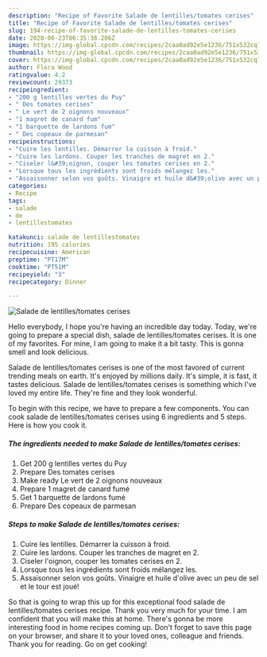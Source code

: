 ```yaml
---
description: "Recipe of Favorite Salade de lentilles/tomates cerises"
title: "Recipe of Favorite Salade de lentilles/tomates cerises"
slug: 194-recipe-of-favorite-salade-de-lentilles-tomates-cerises
date: 2020-06-23T06:35:38.206Z
image: https://img-global.cpcdn.com/recipes/2caa0ad92e5e1236/751x532cq70/salade-de-lentillestomates-cerises-photo-principale-de-la-recette.jpg
thumbnail: https://img-global.cpcdn.com/recipes/2caa0ad92e5e1236/751x532cq70/salade-de-lentillestomates-cerises-photo-principale-de-la-recette.jpg
cover: https://img-global.cpcdn.com/recipes/2caa0ad92e5e1236/751x532cq70/salade-de-lentillestomates-cerises-photo-principale-de-la-recette.jpg
author: Flora Wood
ratingvalue: 4.2
reviewcount: 29373
recipeingredient:
- "200 g lentilles vertes du Puy"
- " Des tomates cerises"
- " Le vert de 2 oignons nouveaux"
- "1 magret de canard fum"
- "1 barquette de lardons fum"
- " Des copeaux de parmesan"
recipeinstructions:
- "Cuire les lentilles. Démarrer la cuisson à froid."
- "Cuire les lardons. Couper les tranches de magret en 2."
- "Ciseler l&#39;oignon, couper les tomates cerises en 2."
- "Lorsque tous les ingrédients sont froids mélangez les."
- "Assaisonner selon vos goûts. Vinaigre et huile d&#39;olive avec un peu de sel et le tour est joué!"
categories:
- Recipe
tags:
- salade
- de
- lentillestomates

katakunci: salade de lentillestomates 
nutrition: 195 calories
recipecuisine: American
preptime: "PT17M"
cooktime: "PT51M"
recipeyield: "3"
recipecategory: Dinner

---
```



![Salade de lentilles/tomates cerises](https://img-global.cpcdn.com/recipes/2caa0ad92e5e1236/751x532cq70/salade-de-lentillestomates-cerises-photo-principale-de-la-recette.jpg)

Hello everybody, I hope you're having an incredible day today. Today, we're going to prepare a special dish, salade de lentilles/tomates cerises. It is one of my favorites. For mine, I am going to make it a bit tasty. This is gonna smell and look delicious.



Salade de lentilles/tomates cerises is one of the most favored of current trending meals on earth. It's enjoyed by millions daily. It's simple, it is fast, it tastes delicious. Salade de lentilles/tomates cerises is something which I've loved my entire life. They're fine and they look wonderful.


To begin with this recipe, we have to prepare a few components. You can cook salade de lentilles/tomates cerises using 6 ingredients and 5 steps. Here is how you cook it.

<!--inarticleads1-->

##### The ingredients needed to make Salade de lentilles/tomates cerises:

1. Get 200 g lentilles vertes du Puy
1. Prepare  Des tomates cerises
1. Make ready  Le vert de 2 oignons nouveaux
1. Prepare 1 magret de canard fumé
1. Get 1 barquette de lardons fumé
1. Prepare  Des copeaux de parmesan




<!--inarticleads2-->

##### Steps to make Salade de lentilles/tomates cerises:

1. Cuire les lentilles. Démarrer la cuisson à froid.
1. Cuire les lardons. Couper les tranches de magret en 2.
1. Ciseler l&#39;oignon, couper les tomates cerises en 2.
1. Lorsque tous les ingrédients sont froids mélangez les.
1. Assaisonner selon vos goûts. Vinaigre et huile d&#39;olive avec un peu de sel et le tour est joué!




So that is going to wrap this up for this exceptional food salade de lentilles/tomates cerises recipe. Thank you very much for your time. I am confident that you will make this at home. There's gonna be more interesting food in home recipes coming up. Don't forget to save this page on your browser, and share it to your loved ones, colleague and friends. Thank you for reading. Go on get cooking!
